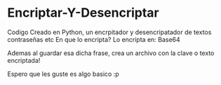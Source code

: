 # Encriptar-Y-Desencriptar

Codigo Creado en Python, un encrpitador y desencripatador de textos contraseñas etc 
En que lo encripta?
Lo encripta en: Base64

Ademas al guardar esa dicha frase, crea un archivo con la clave o texto encriptada!

Espero que les guste es algo basico :p
